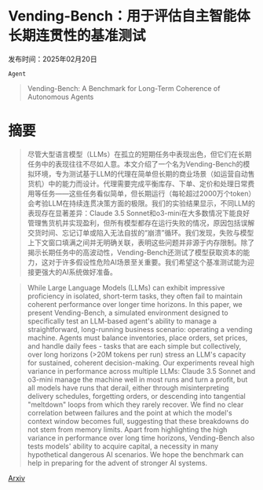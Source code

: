# Vending-Bench：用于评估自主智能体长期连贯性的基准测试

发布时间：2025年02月20日

`Agent`

> Vending-Bench: A Benchmark for Long-Term Coherence of Autonomous Agents

# 摘要

> 尽管大型语言模型（LLMs）在孤立的短期任务中表现出色，但它们在长期任务中的表现往往不尽如人意。本文介绍了一个名为Vending-Bench的模拟环境，专为测试基于LLM的代理在简单但长期的商业场景（如运营自动售货机）中的能力而设计。代理需要完成平衡库存、下单、定价和处理日常费用等任务——这些任务看似简单，但长期运行（每轮超过2000万个token）会考验LLM在持续连贯决策方面的极限。我们的实验结果显示，不同LLM的表现存在显著差异：Claude 3.5 Sonnet和o3-mini在大多数情况下能良好管理售货机并实现盈利，但所有模型都存在运行失败的情况，原因包括误解交货时间、忘记订单或陷入无法自拔的“崩溃”循环。我们发现，失败与模型上下文窗口填满之间并无明确关联，表明这些问题并非源于内存限制。除了揭示长期任务中的高波动性，Vending-Bench还测试了模型获取资本的能力，这对于许多假设性危险AI场景至关重要。我们希望这个基准测试能为迎接更强大的AI系统做好准备。

> While Large Language Models (LLMs) can exhibit impressive proficiency in isolated, short-term tasks, they often fail to maintain coherent performance over longer time horizons. In this paper, we present Vending-Bench, a simulated environment designed to specifically test an LLM-based agent's ability to manage a straightforward, long-running business scenario: operating a vending machine. Agents must balance inventories, place orders, set prices, and handle daily fees - tasks that are each simple but collectively, over long horizons (>20M tokens per run) stress an LLM's capacity for sustained, coherent decision-making. Our experiments reveal high variance in performance across multiple LLMs: Claude 3.5 Sonnet and o3-mini manage the machine well in most runs and turn a profit, but all models have runs that derail, either through misinterpreting delivery schedules, forgetting orders, or descending into tangential "meltdown" loops from which they rarely recover. We find no clear correlation between failures and the point at which the model's context window becomes full, suggesting that these breakdowns do not stem from memory limits. Apart from highlighting the high variance in performance over long time horizons, Vending-Bench also tests models' ability to acquire capital, a necessity in many hypothetical dangerous AI scenarios. We hope the benchmark can help in preparing for the advent of stronger AI systems.

[Arxiv](https://arxiv.org/abs/2502.15840)